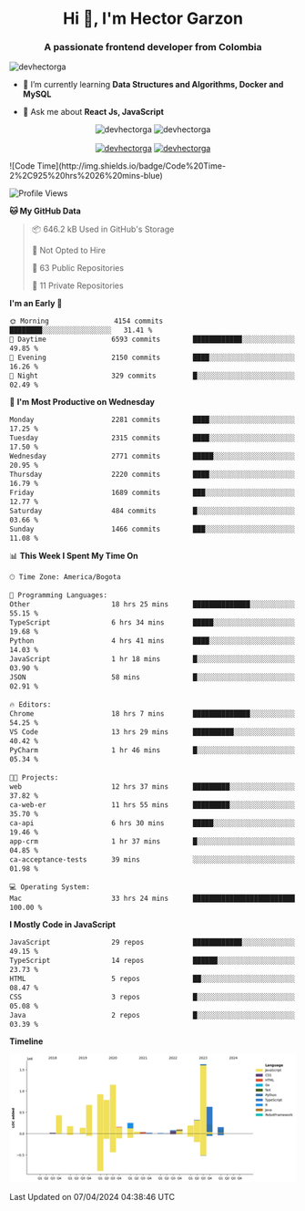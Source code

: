 <h1 align="center">Hi 👋, I'm Hector Garzon</h1>
<h3 align="center">A passionate frontend developer from Colombia</h3>

<p align="left"> <img src="https://komarev.com/ghpvc/?username=devhectorga" alt="devhectorga" /> </p>

- 🌱 I’m currently learning **Data Structures and Algorithms, Docker and MySQL**

- 💬 Ask me about **React Js, JavaScript**

<p align="center"> <img src="https://github-readme-stats.vercel.app/api?username=devhectorga&count_private=true&show_icons=true" alt="devhectorga" /> <img src="https://github-readme-stats.vercel.app/api/top-langs/?username=devhectorga&layout=compact" alt="devhectorga" /></p>

<p align="center">
<a href="https://twitter.com/devhectorga" target="blank"><img align="center" src="https://cdn.jsdelivr.net/npm/simple-icons@3.0.1/icons/twitter.svg" alt="devhectorga" height="20" width="20" /></a>
<a href="https://linkedin.com/in/devhectorga" target="blank"><img align="center" src="https://cdn.jsdelivr.net/npm/simple-icons@3.0.1/icons/linkedin.svg" alt="devhectorga" height="20" width="20" /></a>
</p>
<!--START_SECTION:waka-->
![Code Time](http://img.shields.io/badge/Code%20Time-2%2C925%20hrs%2026%20mins-blue)

![Profile Views](http://img.shields.io/badge/Profile%20Views-0-blue)

**🐱 My GitHub Data** 

> 📦 646.2 kB Used in GitHub's Storage 
 > 
> 🚫 Not Opted to Hire
 > 
> 📜 63 Public Repositories 
 > 
> 🔑 11 Private Repositories 
 > 
**I'm an Early 🐤** 

```text
🌞 Morning                4154 commits        ████████░░░░░░░░░░░░░░░░░   31.41 % 
🌆 Daytime                6593 commits        ████████████░░░░░░░░░░░░░   49.85 % 
🌃 Evening                2150 commits        ████░░░░░░░░░░░░░░░░░░░░░   16.26 % 
🌙 Night                  329 commits         █░░░░░░░░░░░░░░░░░░░░░░░░   02.49 % 
```
📅 **I'm Most Productive on Wednesday** 

```text
Monday                   2281 commits        ████░░░░░░░░░░░░░░░░░░░░░   17.25 % 
Tuesday                  2315 commits        ████░░░░░░░░░░░░░░░░░░░░░   17.50 % 
Wednesday                2771 commits        █████░░░░░░░░░░░░░░░░░░░░   20.95 % 
Thursday                 2220 commits        ████░░░░░░░░░░░░░░░░░░░░░   16.79 % 
Friday                   1689 commits        ███░░░░░░░░░░░░░░░░░░░░░░   12.77 % 
Saturday                 484 commits         █░░░░░░░░░░░░░░░░░░░░░░░░   03.66 % 
Sunday                   1466 commits        ███░░░░░░░░░░░░░░░░░░░░░░   11.08 % 
```


📊 **This Week I Spent My Time On** 

```text
🕑︎ Time Zone: America/Bogota

💬 Programming Languages: 
Other                    18 hrs 25 mins      ██████████████░░░░░░░░░░░   55.15 % 
TypeScript               6 hrs 34 mins       █████░░░░░░░░░░░░░░░░░░░░   19.68 % 
Python                   4 hrs 41 mins       ████░░░░░░░░░░░░░░░░░░░░░   14.03 % 
JavaScript               1 hr 18 mins        █░░░░░░░░░░░░░░░░░░░░░░░░   03.90 % 
JSON                     58 mins             █░░░░░░░░░░░░░░░░░░░░░░░░   02.91 % 

🔥 Editors: 
Chrome                   18 hrs 7 mins       ██████████████░░░░░░░░░░░   54.25 % 
VS Code                  13 hrs 29 mins      ██████████░░░░░░░░░░░░░░░   40.42 % 
PyCharm                  1 hr 46 mins        █░░░░░░░░░░░░░░░░░░░░░░░░   05.34 % 

🐱‍💻 Projects: 
web                      12 hrs 37 mins      █████████░░░░░░░░░░░░░░░░   37.82 % 
ca-web-er                11 hrs 55 mins      █████████░░░░░░░░░░░░░░░░   35.70 % 
ca-api                   6 hrs 30 mins       █████░░░░░░░░░░░░░░░░░░░░   19.46 % 
app-crm                  1 hr 37 mins        █░░░░░░░░░░░░░░░░░░░░░░░░   04.85 % 
ca-acceptance-tests      39 mins             ░░░░░░░░░░░░░░░░░░░░░░░░░   01.98 % 

💻 Operating System: 
Mac                      33 hrs 24 mins      █████████████████████████   100.00 % 
```

**I Mostly Code in JavaScript** 

```text
JavaScript               29 repos            ████████████░░░░░░░░░░░░░   49.15 % 
TypeScript               14 repos            ██████░░░░░░░░░░░░░░░░░░░   23.73 % 
HTML                     5 repos             ██░░░░░░░░░░░░░░░░░░░░░░░   08.47 % 
CSS                      3 repos             █░░░░░░░░░░░░░░░░░░░░░░░░   05.08 % 
Java                     2 repos             █░░░░░░░░░░░░░░░░░░░░░░░░   03.39 % 
```



**Timeline**

![Lines of Code chart](https://raw.githubusercontent.com/devHectorGa/devHectorGa/master/assets/bar_graph.png)


 Last Updated on 07/04/2024 04:38:46 UTC
<!--END_SECTION:waka-->
